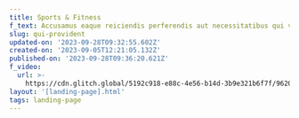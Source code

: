 ```yaml
---
title: Sports & Fitness
f_text: Accusamus eaque reiciendis perferendis aut necessitatibus qui velit l
slug: qui-provident
updated-on: '2023-09-28T09:32:55.602Z'
created-on: '2023-09-05T12:21:05.132Z'
published-on: '2023-09-28T09:36:20.621Z'
f_video:
  url: >-
    https://cdn.glitch.global/5192c918-e88c-4e56-b14d-3b9e321b6f7f/9620557f2d60674c63eaded0cac55d7a%20(1).mp4?v=1693915987523
layout: '[landing-page].html'
tags: landing-page
---
```



